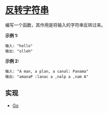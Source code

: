 # [反转字符串](https://leetcode-cn.com/problems/reverse-string/description/)

编写一个函数，其作用是将输入的字符串反转过来。

**示例 1:**

```
输入: "hello"
输出: "olleh"
```

**示例 2:**

```
输入: "A man, a plan, a canal: Panama"
输出: "amanaP :lanac a ,nalp a ,nam A"
```

## 实现

- [Go](https://github.com/pojozhang/playground/blob/master/solutions/go/src/playground/algorithm/reverse_string.go)
